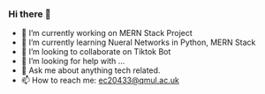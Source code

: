 ### Hi there 👋

- 🔭 I’m currently working on MERN Stack Project
- 🌱 I’m currently learning Nueral Networks in Python, MERN Stack
- 👯 I’m looking to collaborate on Tiktok Bot
- 🤔 I’m looking for help with ...
- 💬 Ask me about anything tech related.
- 📫 How to reach me: ec20433@qmul.ac.uk
